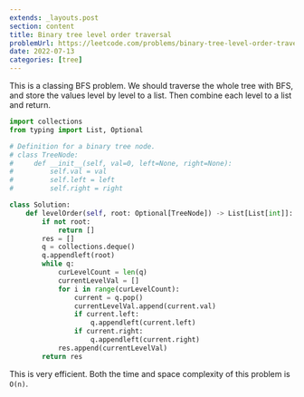 ```yaml
---
extends: _layouts.post
section: content
title: Binary tree level order traversal
problemUrl: https://leetcode.com/problems/binary-tree-level-order-traversal/
date: 2022-07-13
categories: [tree]
---
```


This is a classing BFS problem. We should traverse the whole tree with BFS, and store the values level by level to a list. Then combine each level to a list and return.

```python
import collections
from typing import List, Optional

# Definition for a binary tree node.
# class TreeNode:
#     def __init__(self, val=0, left=None, right=None):
#         self.val = val
#         self.left = left
#         self.right = right

class Solution:
    def levelOrder(self, root: Optional[TreeNode]) -> List[List[int]]:
        if not root:
            return []
        res = []
        q = collections.deque()
        q.appendleft(root)
        while q:
            curLevelCount = len(q)
            currentLevelVal = []
            for i in range(curLevelCount):
                current = q.pop()
                currentLevelVal.append(current.val)
                if current.left:
                    q.appendleft(current.left)
                if current.right:
                    q.appendleft(current.right)
            res.append(currentLevelVal)
        return res
```

This is very efficient. Both the time and space complexity of this problem is `O(n)`.